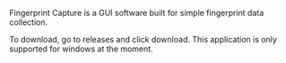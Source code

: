 Fingerprint Capture is a GUI software built for simple fingerprint data collection.

To download, go to releases and click download. This application is only supported for windows at the moment.

